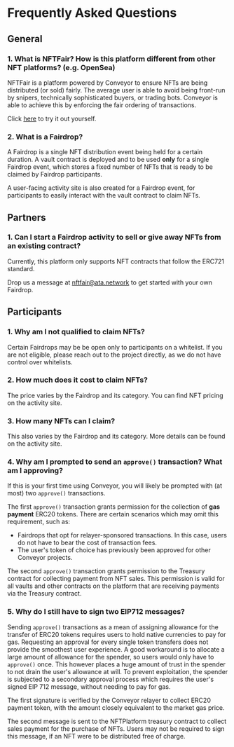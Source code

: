# Frequently Asked Questions

## General

### **1. What is NFTFair? How is this platform different from other NFT platforms? (e.g. OpenSea)**

NFTFair is a platform powered by Conveyor to ensure NFTs are being distributed (or sold) fairly. The average user is able to avoid being front-run by snipers, technically sophisticated buyers, or trading bots. Conveyor is able to achieve this by enforcing the fair ordering of transactions. 

Click [here](https://www.ata.network/conveyor) to try it out yourself. 

### **2. What is a Fairdrop?**

A Fairdrop is a single NFT distribution event being held for a certain duration. A vault contract is deployed and to be used **only** for a single Fairdrop event, which stores a fixed number of NFTs that is ready to be claimed by Fairdrop participants.

A user-facing activity site is also created for a Fairdrop event, for participants to easily interact with the vault contract to claim NFTs.

## Partners

### **1. Can I start a Fairdrop activity to sell or give away NFTs from an existing contract?**

Currently, this platform only supports NFT contracts that follow the ERC721 standard.

Drop us a message at [nftfair@ata.network](mailto:nftfair@ata.network) to get started with your own Fairdrop. 

## Participants

### **1. Why am I not qualified to claim NFTs?**

Certain Fairdrops may be be open only to participants on a whitelist. If you are not eligible, please reach out to the project directly, as we do not have control over whitelists.

### **2. How much does it cost to claim NFTs?**

The price varies by the Fairdrop and its category. You can find NFT pricing on the activity site.

### **3. How many NFTs can I claim?**

This also varies by the Fairdrop and its category. More details can be found on the activity site.

### **4. Why am I prompted to send an `approve()` transaction? What am I approving?**

If this is your first time using Conveyor, you will likely be prompted with (at most) two `approve()` transactions.

The first `approve()` transaction grants permission for the collection of **gas payment** ERC20 tokens. There are certain scenarios which may omit this requirement, such as:

- Fairdrops that opt for relayer-sponsored transactions. In this case, users do not have to bear the cost of transaction fees.
- The user's token of choice has previously been approved for other Conveyor projects.

The second `approve()` transaction grants permission to the Treasury contract for collecting payment from NFT sales. This permission is valid for all vaults and other contracts on the platform that are receiving payments via the Treasury contract.

### **5. Why do I still have to sign two EIP712 messages?**

Sending `approve()` transactions as a mean of assigning allowance for the transfer of ERC20 tokens requires users to hold native currencies to pay for gas. Requesting an approval for every single token transfers does not provide the smoothest user experience. A good workaround is to allocate a large amount of allowance for the spender, so users would only have to `approve()` once. This however places a huge amount of trust in the spender to not drain the user's allowance at will. To prevent exploitation, the spender is subjected to a secondary approval process which requires the user's signed EIP 712 message, without needing to pay for gas.

The first signature is verified by the Conveyor relayer to collect ERC20 payment token, with the amount closely equivalent to the market gas price.

The second message is sent to the NFTPlatform treasury contract to collect sales payment for the purchase of NFTs. Users may not be required to sign this message, if an NFT were to be distributed free of charge.

<!-- ### **9. Some random question**

*Lorem Ipsum is simply dummy text of the printing and typesetting industry. Lorem Ipsum has been the industry's standard dummy text ever since the 1500s, when an unknown printer took a galley of type and scrambled it to make a type specimen book. It has survived not only five centuries, but also the leap into electronic typesetting, remaining essentially unchanged. It was popularised in the 1960s with the release of Letraset sheets containing Lorem Ipsum passages, and more recently with desktop publishing software like Aldus PageMaker including versions of Lorem Ipsum* -->
